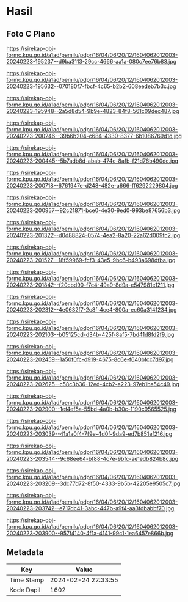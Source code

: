 # Hasil

## Foto C Plano

https://sirekap-obj-formc.kpu.go.id/a1ad/pemilu/pdpr/16/04/06/20/12/1604062012003-20240223-195237--d9ba3113-29cc-4666-aa1a-080c7ee76b83.jpg

https://sirekap-obj-formc.kpu.go.id/a1ad/pemilu/pdpr/16/04/06/20/12/1604062012003-20240223-195632--070180f7-fbcf-4c65-b2b2-608eedeb7b3c.jpg

https://sirekap-obj-formc.kpu.go.id/a1ad/pemilu/pdpr/16/04/06/20/12/1604062012003-20240223-195948--2a5d8d54-9b9e-4823-84f8-561c09dec487.jpg

https://sirekap-obj-formc.kpu.go.id/a1ad/pemilu/pdpr/16/04/06/20/12/1604062012003-20240223-200246--39b6b204-c684-4330-8377-6b1086769d1d.jpg

https://sirekap-obj-formc.kpu.go.id/a1ad/pemilu/pdpr/16/04/06/20/12/1604062012003-20240223-200445--5b7adb8d-abab-474e-8afb-f21d76b490dc.jpg

https://sirekap-obj-formc.kpu.go.id/a1ad/pemilu/pdpr/16/04/06/20/12/1604062012003-20240223-200718--6761947e-d248-482e-a666-ff6292229804.jpg

https://sirekap-obj-formc.kpu.go.id/a1ad/pemilu/pdpr/16/04/06/20/12/1604062012003-20240223-200957--92c21871-bce0-4e30-9ed0-993be87656b3.jpg

https://sirekap-obj-formc.kpu.go.id/a1ad/pemilu/pdpr/16/04/06/20/12/1604062012003-20240223-201322--d0d88824-0574-4ea2-8a20-22a62d009fc2.jpg

https://sirekap-obj-formc.kpu.go.id/a1ad/pemilu/pdpr/16/04/06/20/12/1604062012003-20240223-201527--18f59969-fcf3-43e5-9bc6-b493a698dfba.jpg

https://sirekap-obj-formc.kpu.go.id/a1ad/pemilu/pdpr/16/04/06/20/12/1604062012003-20240223-201842--f20cbd90-f7c4-49a9-8d9a-e547981e1211.jpg

https://sirekap-obj-formc.kpu.go.id/a1ad/pemilu/pdpr/16/04/06/20/12/1604062012003-20240223-202312--4e0632f7-2c8f-4ce4-800a-ec60a3141234.jpg

https://sirekap-obj-formc.kpu.go.id/a1ad/pemilu/pdpr/16/04/06/20/12/1604062012003-20240223-202103--b05125cd-d34b-425f-8af5-7bd41d8fd2f9.jpg

https://sirekap-obj-formc.kpu.go.id/a1ad/pemilu/pdpr/16/04/06/20/12/1604062012003-20240223-202459--1a50f0fc-d919-4675-8c6e-f640bfcc7d97.jpg

https://sirekap-obj-formc.kpu.go.id/a1ad/pemilu/pdpr/16/04/06/20/12/1604062012003-20240223-202625--c58c3b36-12ed-4cb2-a223-97eb1ba54c49.jpg

https://sirekap-obj-formc.kpu.go.id/a1ad/pemilu/pdpr/16/04/06/20/12/1604062012003-20240223-202900--1ef4ef5a-55bd-4a0b-b30c-1190c9565525.jpg

https://sirekap-obj-formc.kpu.go.id/a1ad/pemilu/pdpr/16/04/06/20/12/1604062012003-20240223-203039--41a1a0f4-7f9e-4d0f-9da9-ed7b851ef216.jpg

https://sirekap-obj-formc.kpu.go.id/a1ad/pemilu/pdpr/16/04/06/20/12/1604062012003-20240223-203544--9c68ee64-bf88-4c7e-9bfc-ae1edb824b8c.jpg

https://sirekap-obj-formc.kpu.go.id/a1ad/pemilu/pdpr/16/04/06/20/12/1604062012003-20240223-203209--3dc77d72-8f50-4333-9b5b-42205e9505c7.jpg

https://sirekap-obj-formc.kpu.go.id/a1ad/pemilu/pdpr/16/04/06/20/12/1604062012003-20240223-203742--e717dc41-3abc-447b-a9f4-aa3fdbabbf70.jpg

https://sirekap-obj-formc.kpu.go.id/a1ad/pemilu/pdpr/16/04/06/20/12/1604062012003-20240223-203900--957f4140-4f1a-4141-99c1-1ea6457e866b.jpg


## Metadata

| Key        | Value               |
| ---------- | ------------------- |
| Time Stamp | 2024-02-24 22:33:55 |
| Kode Dapil | 1602                |




